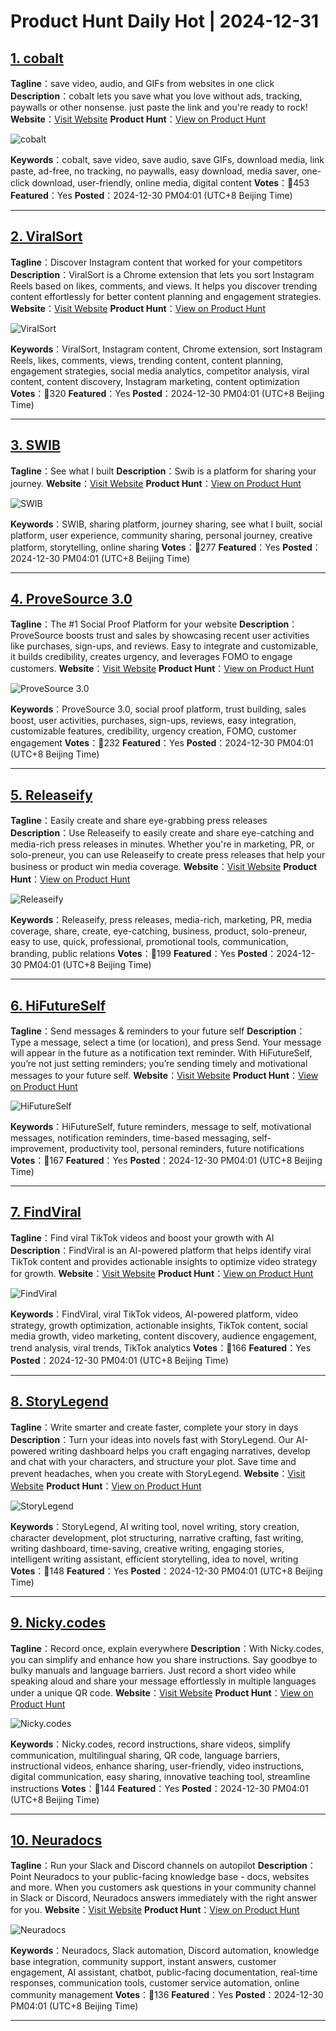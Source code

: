 # Product Hunt Daily Hot | 2024-12-31

## [1. cobalt](https://www.producthunt.com/posts/cobalt-5?utm_campaign=producthunt-api&utm_medium=api-v2&utm_source=Application%3A+phtrends+%28ID%3A+147529%29)
**Tagline**：save video, audio, and GIFs from websites in one click
**Description**：cobalt lets you save what you love without ads, tracking, paywalls or other nonsense. just paste the link and you're ready to rock!
**Website**：[Visit Website](https://www.producthunt.com/r/LLJFWZH6HJGO5W?utm_campaign=producthunt-api&utm_medium=api-v2&utm_source=Application%3A+phtrends+%28ID%3A+147529%29)
**Product Hunt**：[View on Product Hunt](https://www.producthunt.com/posts/cobalt-5?utm_campaign=producthunt-api&utm_medium=api-v2&utm_source=Application%3A+phtrends+%28ID%3A+147529%29)

![cobalt](https://ph-files.imgix.net/0df0e923-1ff6-4083-a65d-aa1692345c42.png?auto=format&fit=crop&frame=1&h=512&w=1024)

**Keywords**：cobalt, save video, save audio, save GIFs, download media, link paste, ad-free, no tracking, no paywalls, easy download, media saver, one-click download, user-friendly, online media, digital content
**Votes**：🔺453
**Featured**：Yes
**Posted**：2024-12-30 PM04:01 (UTC+8 Beijing Time)

---

## [2. ViralSort](https://www.producthunt.com/posts/viralsort?utm_campaign=producthunt-api&utm_medium=api-v2&utm_source=Application%3A+phtrends+%28ID%3A+147529%29)
**Tagline**：Discover Instagram content that worked for your competitors 
**Description**：ViralSort is a Chrome extension that lets you sort Instagram Reels based on likes, comments, and views. It helps you discover trending content effortlessly for better content planning and engagement strategies.
**Website**：[Visit Website](https://www.producthunt.com/r/ZLQW4EEEUPUDGY?utm_campaign=producthunt-api&utm_medium=api-v2&utm_source=Application%3A+phtrends+%28ID%3A+147529%29)
**Product Hunt**：[View on Product Hunt](https://www.producthunt.com/posts/viralsort?utm_campaign=producthunt-api&utm_medium=api-v2&utm_source=Application%3A+phtrends+%28ID%3A+147529%29)

![ViralSort](https://ph-files.imgix.net/5784ec2d-27de-4d43-881f-32b46f0fc11b.png?auto=format&fit=crop&frame=1&h=512&w=1024)

**Keywords**：ViralSort, Instagram content, Chrome extension, sort Instagram Reels, likes, comments, views, trending content, content planning, engagement strategies, social media analytics, competitor analysis, viral content, content discovery, Instagram marketing, content optimization
**Votes**：🔺320
**Featured**：Yes
**Posted**：2024-12-30 PM04:01 (UTC+8 Beijing Time)

---

## [3. SWIB](https://www.producthunt.com/posts/swib?utm_campaign=producthunt-api&utm_medium=api-v2&utm_source=Application%3A+phtrends+%28ID%3A+147529%29)
**Tagline**：See what I built
**Description**：Swib is a platform for sharing your journey.
**Website**：[Visit Website](https://www.producthunt.com/r/4PPGFOTMSYM4TJ?utm_campaign=producthunt-api&utm_medium=api-v2&utm_source=Application%3A+phtrends+%28ID%3A+147529%29)
**Product Hunt**：[View on Product Hunt](https://www.producthunt.com/posts/swib?utm_campaign=producthunt-api&utm_medium=api-v2&utm_source=Application%3A+phtrends+%28ID%3A+147529%29)

![SWIB](https://ph-files.imgix.net/baed30df-97c9-429c-a825-8357d5c12706.png?auto=format&fit=crop&frame=1&h=512&w=1024)

**Keywords**：SWIB, sharing platform, journey sharing, see what I built, social platform, user experience, community sharing, personal journey, creative platform, storytelling, online sharing
**Votes**：🔺277
**Featured**：Yes
**Posted**：2024-12-30 PM04:01 (UTC+8 Beijing Time)

---

## [4. ProveSource 3.0](https://www.producthunt.com/posts/provesource-3-0?utm_campaign=producthunt-api&utm_medium=api-v2&utm_source=Application%3A+phtrends+%28ID%3A+147529%29)
**Tagline**：The #1 Social Proof Platform for your website
**Description**：ProveSource boosts trust and sales by showcasing recent user activities like purchases, sign-ups, and reviews. Easy to integrate and customizable, it builds credibility, creates urgency, and leverages FOMO to engage customers.
**Website**：[Visit Website](https://www.producthunt.com/r/BSR4DLPIIXNCM5?utm_campaign=producthunt-api&utm_medium=api-v2&utm_source=Application%3A+phtrends+%28ID%3A+147529%29)
**Product Hunt**：[View on Product Hunt](https://www.producthunt.com/posts/provesource-3-0?utm_campaign=producthunt-api&utm_medium=api-v2&utm_source=Application%3A+phtrends+%28ID%3A+147529%29)

![ProveSource 3.0](https://ph-files.imgix.net/b9b7bed3-a1a9-4400-beed-ca77eb3fbe54.png?auto=format&fit=crop&frame=1&h=512&w=1024)

**Keywords**：ProveSource 3.0, social proof platform, trust building, sales boost, user activities, purchases, sign-ups, reviews, easy integration, customizable features, credibility, urgency creation, FOMO, customer engagement
**Votes**：🔺232
**Featured**：Yes
**Posted**：2024-12-30 PM04:01 (UTC+8 Beijing Time)

---

## [5. Releaseify](https://www.producthunt.com/posts/releaseify?utm_campaign=producthunt-api&utm_medium=api-v2&utm_source=Application%3A+phtrends+%28ID%3A+147529%29)
**Tagline**：Easily create and share eye-grabbing press releases
**Description**：Use Releaseify to easily create and share eye-catching and media-rich press releases in minutes. Whether you're in marketing, PR, or solo-preneur, you can use Releaseify to create press releases that help your business or product win media coverage.
**Website**：[Visit Website](https://www.producthunt.com/r/4CHPX6PB46QR2O?utm_campaign=producthunt-api&utm_medium=api-v2&utm_source=Application%3A+phtrends+%28ID%3A+147529%29)
**Product Hunt**：[View on Product Hunt](https://www.producthunt.com/posts/releaseify?utm_campaign=producthunt-api&utm_medium=api-v2&utm_source=Application%3A+phtrends+%28ID%3A+147529%29)

![Releaseify](https://ph-files.imgix.net/b17029dc-74ba-48a6-9909-ab73cb7951df.png?auto=format&fit=crop&frame=1&h=512&w=1024)

**Keywords**：Releaseify, press releases, media-rich, marketing, PR, media coverage, share, create, eye-catching, business, product, solo-preneur, easy to use, quick, professional, promotional tools, communication, branding, public relations
**Votes**：🔺199
**Featured**：Yes
**Posted**：2024-12-30 PM04:01 (UTC+8 Beijing Time)

---

## [6. HiFutureSelf](https://www.producthunt.com/posts/hifutureself?utm_campaign=producthunt-api&utm_medium=api-v2&utm_source=Application%3A+phtrends+%28ID%3A+147529%29)
**Tagline**：Send messages & reminders to your future self
**Description**：Type a message, select a time (or location), and press Send. Your message will appear in the future as a notification text reminder. With HiFutureSelf, you’re not just setting reminders; you’re sending timely and motivational messages to your future self.
**Website**：[Visit Website](https://www.producthunt.com/r/WCPBG734IEENAO?utm_campaign=producthunt-api&utm_medium=api-v2&utm_source=Application%3A+phtrends+%28ID%3A+147529%29)
**Product Hunt**：[View on Product Hunt](https://www.producthunt.com/posts/hifutureself?utm_campaign=producthunt-api&utm_medium=api-v2&utm_source=Application%3A+phtrends+%28ID%3A+147529%29)

![HiFutureSelf](https://ph-files.imgix.net/933ed1d1-5663-4efc-a567-2a3ddbb31074.png?auto=format&fit=crop&frame=1&h=512&w=1024)

**Keywords**：HiFutureSelf, future reminders, message to self, motivational messages, notification reminders, time-based messaging, self-improvement, productivity tool, personal reminders, future notifications
**Votes**：🔺167
**Featured**：Yes
**Posted**：2024-12-30 PM04:01 (UTC+8 Beijing Time)

---

## [7. FindViral](https://www.producthunt.com/posts/findviral?utm_campaign=producthunt-api&utm_medium=api-v2&utm_source=Application%3A+phtrends+%28ID%3A+147529%29)
**Tagline**：Find viral TikTok videos and boost your growth with AI
**Description**：FindViral is an AI-powered platform that helps identify viral TikTok content and provides actionable insights to optimize video strategy for growth.
**Website**：[Visit Website](https://www.producthunt.com/r/Z4POAESGEWOPJR?utm_campaign=producthunt-api&utm_medium=api-v2&utm_source=Application%3A+phtrends+%28ID%3A+147529%29)
**Product Hunt**：[View on Product Hunt](https://www.producthunt.com/posts/findviral?utm_campaign=producthunt-api&utm_medium=api-v2&utm_source=Application%3A+phtrends+%28ID%3A+147529%29)

![FindViral](https://ph-files.imgix.net/14b4d556-59c8-4ce2-9312-bf9a5467a940.png?auto=format&fit=crop&frame=1&h=512&w=1024)

**Keywords**：FindViral, viral TikTok videos, AI-powered platform, video strategy, growth optimization, actionable insights, TikTok content, social media growth, video marketing, content discovery, audience engagement, trend analysis, viral trends, TikTok analytics
**Votes**：🔺166
**Featured**：Yes
**Posted**：2024-12-30 PM04:01 (UTC+8 Beijing Time)

---

## [8. StoryLegend](https://www.producthunt.com/posts/storylegend?utm_campaign=producthunt-api&utm_medium=api-v2&utm_source=Application%3A+phtrends+%28ID%3A+147529%29)
**Tagline**：Write smarter and create faster, complete your story in days
**Description**：Turn your ideas into novels fast with StoryLegend. Our AI-powered writing dashboard helps you craft engaging narratives, develop and chat with your characters, and structure your plot. Save time and prevent headaches, when you create with StoryLegend.
**Website**：[Visit Website](https://www.producthunt.com/r/XB2AQS6JVR2XKF?utm_campaign=producthunt-api&utm_medium=api-v2&utm_source=Application%3A+phtrends+%28ID%3A+147529%29)
**Product Hunt**：[View on Product Hunt](https://www.producthunt.com/posts/storylegend?utm_campaign=producthunt-api&utm_medium=api-v2&utm_source=Application%3A+phtrends+%28ID%3A+147529%29)

![StoryLegend](https://ph-files.imgix.net/68af2d3a-3e17-449b-bc99-1ed070f8a9d4.png?auto=format&fit=crop&frame=1&h=512&w=1024)

**Keywords**：StoryLegend, AI writing tool, novel writing, story creation, character development, plot structuring, narrative crafting, fast writing, writing dashboard, time-saving, creative writing, engaging stories, intelligent writing assistant, efficient storytelling, idea to novel, writing
**Votes**：🔺148
**Featured**：Yes
**Posted**：2024-12-30 PM04:01 (UTC+8 Beijing Time)

---

## [9. Nicky.codes](https://www.producthunt.com/posts/nicky-codes?utm_campaign=producthunt-api&utm_medium=api-v2&utm_source=Application%3A+phtrends+%28ID%3A+147529%29)
**Tagline**：Record once, explain everywhere
**Description**：With Nicky.codes, you can simplify and enhance how you share instructions. Say goodbye to bulky manuals and language barriers. Just record a short video while speaking aloud and share your message effortlessly in multiple languages under a unique QR code.
**Website**：[Visit Website](https://www.producthunt.com/r/YWHR5WZILUZOYI?utm_campaign=producthunt-api&utm_medium=api-v2&utm_source=Application%3A+phtrends+%28ID%3A+147529%29)
**Product Hunt**：[View on Product Hunt](https://www.producthunt.com/posts/nicky-codes?utm_campaign=producthunt-api&utm_medium=api-v2&utm_source=Application%3A+phtrends+%28ID%3A+147529%29)

![Nicky.codes](https://ph-files.imgix.net/b4becfb5-0a06-4e19-8b9e-6b594879a608.png?auto=format&fit=crop&frame=1&h=512&w=1024)

**Keywords**：Nicky.codes, record instructions, share videos, simplify communication, multilingual sharing, QR code, language barriers, instructional videos, enhance sharing, user-friendly, video instructions, digital communication, easy sharing, innovative teaching tool, streamline instructions
**Votes**：🔺144
**Featured**：Yes
**Posted**：2024-12-30 PM04:01 (UTC+8 Beijing Time)

---

## [10. Neuradocs](https://www.producthunt.com/posts/neuradocs?utm_campaign=producthunt-api&utm_medium=api-v2&utm_source=Application%3A+phtrends+%28ID%3A+147529%29)
**Tagline**：Run your Slack and Discord channels on autopilot
**Description**：Point Neuradocs to your public-facing knowledge base - docs, websites and more. When you customers ask questions in your community channel in Slack or Discord, Neuradocs answers immediately with the right answer for you.
**Website**：[Visit Website](https://www.producthunt.com/r/P2BUVC6MZUZV2Z?utm_campaign=producthunt-api&utm_medium=api-v2&utm_source=Application%3A+phtrends+%28ID%3A+147529%29)
**Product Hunt**：[View on Product Hunt](https://www.producthunt.com/posts/neuradocs?utm_campaign=producthunt-api&utm_medium=api-v2&utm_source=Application%3A+phtrends+%28ID%3A+147529%29)

![Neuradocs](https://ph-files.imgix.net/81676dc6-ba86-4fb0-8eae-2fa9bcaef6f9.png?auto=format&fit=crop&frame=1&h=512&w=1024)

**Keywords**：Neuradocs, Slack automation, Discord automation, knowledge base integration, community support, instant answers, customer engagement, AI assistant, chatbot, public-facing documentation, real-time responses, communication tools, customer service automation, online community management
**Votes**：🔺136
**Featured**：Yes
**Posted**：2024-12-30 PM04:01 (UTC+8 Beijing Time)

---

